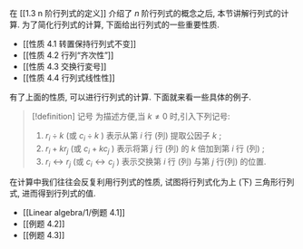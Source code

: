 
在 [[1.3 n 阶行列式的定义]] 介绍了 $n$ 阶行列式的概念之后, 本节讲解行列式的计算.
为了简化行列式的计算, 下面给出行列式的一些重要性质.
- [[性质 4.1 转置保持行列式不变]]
- [[性质 4.2 行列“齐次性”]]
- [[性质 4.3 交换行変号]]
- [[性质 4.4 行列式线性性]]

有了上面的性质, 可以进行行列式的计算. 
下面就来看一些具体的例子.

> [!definition] 记号
> 为描述方便,当 $k \neq 0$ 时,引入下列记号:
> 1.  ${r}_{i} \div k$ (或 ${c}_{i} \div k$ ) 表示从第 $i$ 行 (列) 提取公因子 $k$ ;
> 2. ${r}_{i} + k{r}_{j}$ (或 ${c}_{i} + k{c}_{j}$ ) 表示将第 $j$ 行 (列) 的 $k$ 倍加到第 $i$ 行 (列) ;
> 3. ${r}_{i} \leftrightarrow {r}_{j}$ (或 ${c}_{i} \leftrightarrow {c}_{j}$ ) 表示交换第 $i$ 行 (列) 与第 $j$ 行(列) 的位置.

在计算中我们往往会反复利用行列式的性质, 试图将行列式化为上 (下) 三角形行列式, 进而得到行列式的值.

- [[Linear algebra/1/例题 4.1]]
- [[例题 4.2]]
- [[例题 4.3]]


